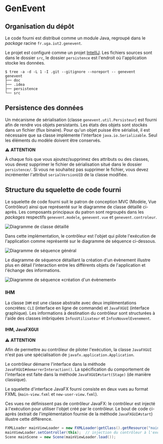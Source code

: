 # GenEvent

## Organisation du dépôt

Le code fourni est distribué comme un module Java, regroupé dans le *package* racine `fr.uga.iut2.genevent`.

Le projet est configuré comme un projet [IntelliJ](https://www.jetbrains.com/fr-fr/idea/).
Les fichiers sources sont dans le dossier `src`, le dossier `persistence` est l'endroit où l'application stocke les données.


```shell
$ tree -a -d -L 1 -I .git --gitignore --noreport -- genevent
genevent
├── doc
├── .idea
├── persistence
└── src
```


## Persistence des données

Un mécanisme de sérialisation (classe `genevent.util.Persisteur`) est fourni afin de rendre vos objets persistants.
Les états des objets sont stockés dans un fichier (flux binaire).
Pour qu'un objet puisse être sérialisé, il est nécessaire que sa classe implémente l'interface `java.io.Serializable`.
Seul les éléments du modèle doivent être conservés.

>>>
:warning: **ATTENTION**

À chaque fois que vous ajoutez/supprimez des attributs ou des classes, vous devez supprimer le fichier de sérialisation situé dans le dossier `persistence/`.
Si vous ne souhaitez pas supprimer le fichier, vous devez incrémenter l'attribut `serialVersionUID` de la classe modifiée.
>>>


## Structure du squelette de code fourni

Le squelette de code fourni suit le patron de conception MVC (Modèle, Vue Contrôleur) ainsi que représenté sur le diagramme de classe détaillé ci-après.
Les composants principaux du patron sont regroupés dans les *packages* respectifs `genevent.modele`, `genevent.vue` et `genevent.controleur`.

![Diagramme de classe détaillé](doc/imgs/diagramme-classe_détaillé.svg)

Dans cette implémentation, le contrôleur est l'objet qui pilote l'exécution de l'application comme représenté sur le diagramme de séquence ci-dessous.

![Diagramme de séquence général](doc/imgs/diagramme-séquence_général.svg)

Le diagramme de séquence détaillant la création d'un évènement illustre plus en détail l'interaction entre les différents objets de l'application et l'échange des informations.

![Diagramme de séquence «création d'un évènement»](doc/imgs/diagramme-séquence_création-évènement.svg)


### IHM

La classe `IHM` est une classe abstraite avec deux implémentations concrètes: `CLI` (interface en ligne de commande) et `JavaFXGUI` (interface graphique).
Les informations à destination du contrôleur sont structurées à l'aide des classes imbriquées `InfosUtilisateur` et `InfosNouvelEvenement`.


#### IHM, JavaFXGUI

>>>
:warning: **ATTENTION**

Afin de permettre au contrôleur de piloter l'exécution, la classe `JavaFXGUI` n'est pas une spécialisation de `javafx.application.Application`.
>>>

Le contrôleur démarre l'interface dans la méthode `JavaFXGUI#demarrerInteraction()`.
La spécification du comportement de l'interface est faite dans la méthode `JavaFXGUI#start(Stage)` (de manière classique).

Le squelette d'interface JavaFX fourni consiste en deux vues au format FXML (`main-view.fxml` et `new-user-view.fxml`).

Ces vues ne définissent pas de contrôleur JavaFX: le contrôleur est injecté à l'exécution pour utiliser l'objet créé par le contrôleur.
Le bout de code ci-après (extrait de l'implémentation fournie de la méthode `JavaFXGUI#start`) illustre cette différence.
```java
FXMLLoader mainViewLoader = new FXMLLoader(getClass().getResource("main-view.fxml"));
mainViewLoader.setController(this);  // injection du contrôleur à l'exécution
Scene mainScene = new Scene(mainViewLoader.load());
```
